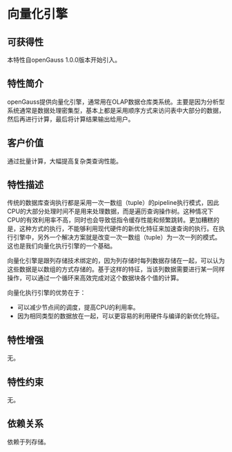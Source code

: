 # 向量化引擎<a name="ZH-CN_TOPIC_0000001135302873"></a>

## 可获得性<a name="section3480125215575"></a>

本特性自openGauss 1.0.0版本开始引入。

## 特性简介<a name="section5814521587"></a>

openGauss提供向量化引擎，通常用在OLAP数据仓库类系统。主要是因为分析型系统通常是数据处理密集型，基本上都是采用顺序方式来访问表中大部分的数据，然后再进行计算，最后将计算结果输出给用户。

## 客户价值<a name="section148987345811"></a>

通过批量计算，大幅提高复杂类查询性能。

## 特性描述<a name="section117041846581"></a>

传统的数据库查询执行都是采用一次一数组（tuple）的pipeline执行模式，因此CPU的大部分处理时间不是用来处理数据，而是遍历查询操作树。这种情况下CPU的有效利用率不高，同时也会导致低指令缓存性能和频繁跳转。更加糟糕的是，这种方式的执行，不能够利用现代硬件的新优化特征来加速查询的执行。在执行引擎中，另外一个解决方案就是改变一次一数组（tuple）为一次一列的模式。这也是我们向量化执行引擎的一个基础。

向量化引擎是跟列存储技术绑定的，因为列存储时每列数据存储在一起，可以认为这些数据是以数组的方式存储的。基于这样的特征，当该列数据需要进行某一同样操作，可以通过一个循环来高效完成对这个数据块各个值的计算。

向量化执行引擎的优势在于：

-   可以减少节点间的调度，提高CPU的利用率。
-   因为相同类型的数据放在一起，可以更容易的利用硬件与编译的新优化特征。

## 特性增强<a name="section21149265913"></a>

无。

## 特性约束<a name="section51513617597"></a>

无。

## 依赖关系<a name="section20491151513592"></a>

依赖于列存储。
